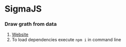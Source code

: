 # SigmaJS
### Draw grath from data
1. [Website](http://sigmajs.org/)
2. To load dependencies execute `npm i` in command line
